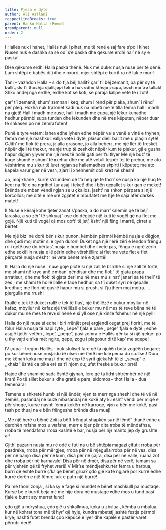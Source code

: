 ```yaml
---
title: Pjesa e dytë
author: Ali Asllani
respectLineBreaks: true
parent: Hanko Halla (Poemë)
grandparent: null
order: 2
---
```


I
Hallës nuk i hahet, Hallës nuk i pihet,
me të renë e saj fare s’po i kihet
Nusen nuk e dashka sa në od’ s’e qaska
dhe qëkurse erdhi hal’ në sy e paska!

DHe qëkurse erdhi Halla paska thënë:
Nuk më duket nusja nuse për të qënë.
Lum shtëpi e babës diti dhe e nxorri,
mjer shtëpi e burrit ra në lak e mori!

Tani – vazhdon Halla – si do t’ja bëj hallit?
çar’ t’i bëj zemanit, pa për sy të ballit,
do t’i thoshja djalit jepi tek e hak
edhe ktheje prapa, bosh me tre tallak!
Shko andej nga erdhe, erdhe kot së koti,
se paraja kallpe vete te i zoti!

çar’ t’i zemanit, shum’ zemnan i keq,
shum i rënd për plaka, shum’ i rënd’ për pleq.
Hoxha nuk trazonet kadi nuk na mbeti
me të tilla femra hall i madh na gjeti!
Hall i madh me nuse, hall i madh me çupa,
një lëkur kunadhe hedhur përmbi supa
tunden dhe lëkunden dhe në mes këputen,
nëpër duar të shkasën po në zëmra futen!

Punë e tyre vetëm: lahen edhe lyhen
edhe nëpër valle venë e vinë e thyhen;
femra me një mashkull vallja vetë i dytë,
plasur dielli ballit më u plaçin sytë!
GJith’ me flok të prera,
jo alla grasone, jo alla bebera,
me një llër të freskët nëpër djell të thekur,
me një trup të zeshkët nëpër kum të pjekur,
gji e gusha hapur digjen ylyver
me një mes të hollë gati për t’u thyer
Me një buz’ të kuqe shumë e shum’ të nxehur
dhe me atë vetull tej për tej të prehur,
me ato vështrime mu sikur të lutet
ngjan se hallemadhes shpirti i këputet;
me ato kapela varur gjer në vesh,
zjarri i xhehnemit doli krejt në shesh!

Jo, moj xhane , kurrë s’mundem që t’a heq
që të thon’ se nusja ka një huq të keq;
na flë e na ngrihet kur asaj i teket!
dhe i bën qepallet sikur qan e meket!
Brënda s’e mban vëndi ngjan se u çkallos,
jasht’ na shkon përpara si një korcollos;
me ditë e me orë zgjatet e mbufatet
me hije të saja afër darkës matet!

II
Nuse e kësaj kohe tjetër zanat s’paska,
a do marr’ kalemin që të bëj’ laraska,
a so zër’ të shkruaj ‘ ose do dëgjojë
një kuti të vogël që na flet me gojë.
Një kuti të vogël që mos qoft’ të jet’,
ësht’ një fëng i marrë, çirret e bërtet!

Me një biz’ në dorë bën sikur punon,
këmbën përmbi këmbë nusja e dëgjon;
dhe çudi moj motër si e qysh duron!
Duket nga një herë zëri e lëndon
frëngu rri i qetë ose do bërtas’,
nusja e humbet dhe i vete pas,
fëngu e ngrë zërin edhe sokëllin
nusja e lë përin edhe vërshëllin:
ai flet me vete flet e flet përçartë
nusja s’ësht ‘ në vete bënet më e zjarrtë!

III
Halla do një nuse , nuse gojë plotë
si një zall të bardhë si një zall të fortë,
me shami në krye anë e mban’ qëndisur
dhe me flok ‘ të gjata prapa arratisur;
dhe me flok’ të gjata deri mu në mes
mu si nat’ janari sa të thell’ të zes ;
me shami të hollë ballë e faqe hedhur,
sa t’i duket syri në qepalle kredhur;
me flori në gushë hapur mu si prush,
si t’ju them moj motra. . . pjergulla me rrush!

Rrallë e tek të duket rrallë e tek të flas’,
një thëllëzë e bukur mbyllur në kafaz,
mbyllur në kafaz një thëllëzë e bukur
mu në mes të reve bëna në të dukur
mu në mes të reve si hënë e si yll
ose një xinde fshehur në një pyll!

Halla do një nuse si edhe i biri
rrënjët prej ergjëndi degat prej floriri,
me të folur Halla nusja të hapi sytë
,,Lepe” fjala e parë ,,peqe” fjala e dytë ;
edhe asgjë tjetër vetëm ,,lepe”, ,,peqe”,
pasi zemra e Hallës qënka si një qelqe:
po u thy vajti e s’ka më: ngjite, qepe,
zogu i plagosur di të kap’ me sqepe!

IV
çupa - tregon Hallës – nuk stoliset fare
që ta njohën bota zogëën beqare;
po kur bënet nuse nusja do të niset
me fletë me lule pema do stoliset!
Dora me kënah koka me mazi,
dhe në cep të syrit gjëkafsh të zi
,,sevap” e ,,xhaiz” është ca pika erë
sa t’i njom cu;;ufet freskë e bukur prrë!

Hajde dhe shaminë sado është gjynah,
lere që ta lidhi shtrëmbër në një krah!
Po të sillet bukur si dhe gratë e para,
sidomos – thot Halla - dua temenara!

Temena e shkretë humbi si një ëndër,
vjen ta merr nga sheshi dhe të vë në zemës,
pasandaj në buzë mbasandaj në kokë
aty ku ësht’ vëndi për miqë e për shoqe,
kurse nashti femra kokërr në karroqe,
vjen a bën me kokë, pasi tash po thuaj
na e bën frëngesha brënda disa muaj!

,,Me një herë u bëmë
Zoti ja bëft frëngut shapkën sa një lëmë”
thanë edhe u derdhën rafsha mos u vrafsha,
merr e bjer për dita rroba të mëndafhsa,
rroba të mëndafsha rroba kashtë e bar,
nusja për një manto jep dy grushte ar!

Gjith’ pazarin nusja mu në odë e futi
na u bë shtëpia magazi çifuti;
rroba për pasdreke, rroba për mëngjes,
rroba për në mjegulla rroba për në ves,
disa për në banjo disa për në kum,
disa për në çajra, disa për në valle,
ruana zot dhe rroba për në karnavale!
Disa për në dmër, disa për në verë,
tamam sa për vjehrën që të fryhet vrerë!
V
Mir’se mëndjeshkurtër fëmra u harbua,
burri që është burrë ç’ka që bënet grua?
çdo gjë ka të ngjarë por kurrë edhe kurrë
dorën e një fëmre nuk e puth një burrë!

Pa më thoni zonja , si ka sy e faqe
si mundet e bënet mashkulll pa mustaqe.
Kurse be e burrit beja më me hije
dora në mustaqe edhe mos u tund
pasi fjalë e burrit aty merret fund!

çdo gjë u ndryshua, çdo gjë u shkallmua,
koka u zbulua , këmba u mbulua,
kur në kohrat tona më të hyr’ që hyje,
kundra mbetetj jashtë festja përmbi krye;
nashti futet brënda çdo këpucë e lyer
dhe kapelë e pastër varet përmbi derë!
